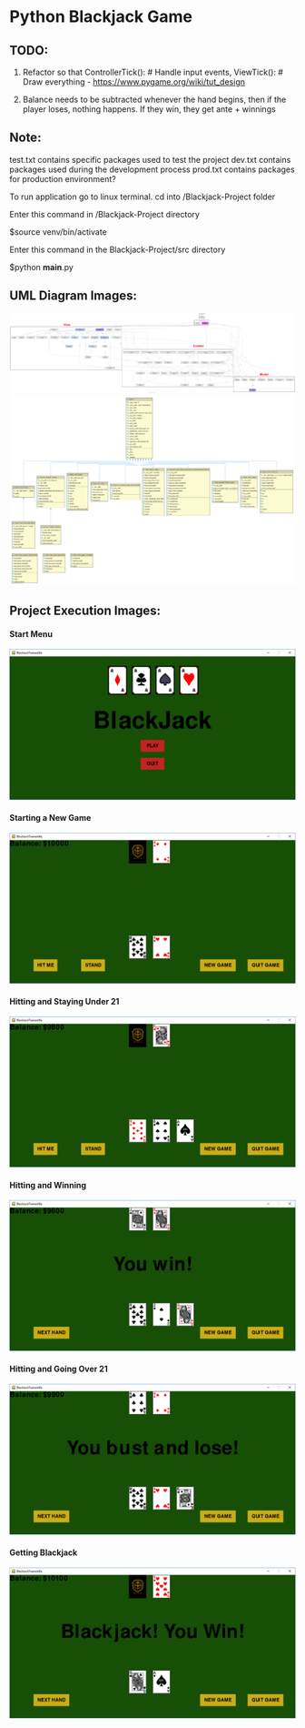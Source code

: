 # Python Blackjack Game

## TODO:
1. Refactor so that ControllerTick(): # Handle input events, ViewTick(): # Draw everything
       - https://www.pygame.org/wiki/tut_design
          
2. Balance needs to be subtracted whenever the hand begins, then
   if the player loses, nothing happens. If they win, they get ante + winnings
   
## Note:
test.txt contains specific packages used to test the project
dev.txt contains packages used during the development process
prod.txt contains packages for production environment?

To run application go to linux terminal.
cd into /Blackjack-Project folder

Enter this command in /Blackjack-Project directory

$source venv/bin/activate

Enter this command in the Blackjack-Project/src directory

$python __main__.py

## UML Diagram Images:
![Image of Call Diagram](https://github.com/CS4398-SM-Group2/Blackjack-Project/blob/feature/doc/UML_Call_Diagram.png)
![Image of Class Diagram](https://github.com/CS4398-SM-Group2/Blackjack-Project/blob/feature/doc/Blackjack_Classes.png)

## Project Execution Images:
#### Start Menu
![Image of Starting Menu](https://github.com/CS4398-SM-Group2/Blackjack-Project/blob/feature/doc/execution_images/Starting_menu.PNG)
#### Starting a New Game
![Image of Starting Game](https://github.com/CS4398-SM-Group2/Blackjack-Project/blob/feature/doc/execution_images/Start_game.PNG)
#### Hitting and Staying Under 21
![Image of Hitting and Drawing](https://github.com/CS4398-SM-Group2/Blackjack-Project/blob/feature/doc/execution_images/Hit_and_draw.PNG)
#### Hitting and Winning
![Image of Hitting and Winning](https://github.com/CS4398-SM-Group2/Blackjack-Project/blob/feature/doc/execution_images/Hit_and_win.PNG)
#### Hitting and Going Over 21
![Image of Hitting and Losing](https://github.com/CS4398-SM-Group2/Blackjack-Project/blob/feature/doc/execution_images/Hit_and_lose.PNG)
#### Getting Blackjack
![Image of Getting Blackjack](https://github.com/CS4398-SM-Group2/Blackjack-Project/blob/feature/doc/execution_images/Blackjack.PNG)
